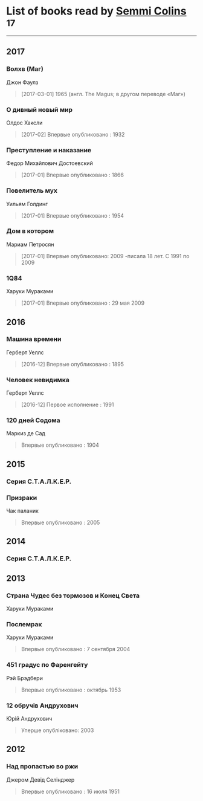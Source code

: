 # List of books read by [Semmi Colins ](https://plus.google.com/100632786848817999592)<sup>17</sup>
---

## 2017

### Волхв (Маг)
Джон Фаулз
> [2017-03-01] 1965
>  (англ. The Magus; в другом переводе «Маг»)


### О дивный новый мир
Олдос Хаксли
> [2017-02] Впервые опубликовано : 1932


### Преступление и наказание
Федор Михайлович Достоевский
> [2017-01] Впервые опубликовано : 1866


### Повелитель мух
Уильям Голдинг
> [2017-01] Впервые опубликовано : 1954


### Дом в котором
Мариам Петросян
> [2017-01] Впервые опубликовано: 2009
> -писала 18 лет. С 1991 по 2009


### 1Q84
Харуки Мураками
> [2017-01] Впервые опубликовано : 29 мая 2009



## 2016

### Машина времени
Герберт Уеллс
> [2016-12] Впервые опубликовано : 1895


### Человек невидимка
Герберт Уеллс
> [2016-12] Первое исполнение : 1991


### 120 дней Содома
Маркиз де Сад
> Впервые опубликовано : 1904



## 2015

### Серия С.Т.А.Л.К.Е.Р.


### Призраки
Чак паланик
> Впервые опубликовано : 2005



## 2014

### Серия С.Т.А.Л.К.Е.Р.



## 2013

### Страна Чудес без тормозов и Конец Света
Харуки Мураками


### Послемрак
Харуки Мураками
> Впервые опубликовано : 7 сентября 2004


### 451 градус по Фаренгейту
Рэй Брэдбери
> Впервые опубликовано : октябрь 1953


### 12 обручів Андрухович
Юрій Андрухович
> Уперше опубліковано: 2003



## 2012

### Над пропастью во ржи
Джером Девід Селінджер
> Впервые опубликовано : 16 июля 1951



